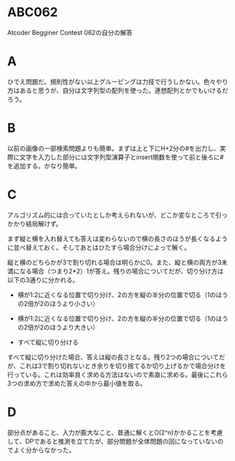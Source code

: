 # ABC062
Atcoder Begginer Contest 062の自分の解答

# A
ひでえ問題だ。規則性がない以上グルーピングは力技で行うしかない。色々やり方はあると思うが、自分は文字列型の配列を使った。連想配列とかでもいけるだろう。

# B
以前の画像の一部検索問題よりも簡単。まずは上と下にH+2分の\#を出力し、実際に文字を入力した部分には文字列型演算子とinsert関数を使って前と後ろに\#を追加する。かなり簡単。

# C
アルゴリズム的には合っていたとしか考えられないが、どこか変なところで引っかかり結局解けず。

まず縦と横を入れ替えても答えは変わらないので横の長さのほうが長くなるように並べ替えておく。そしてあとはひたすら場合分けによって解く。

縦と横のどちらかが3で割り切れる場合は明らかに0。また、縦と横の両方が3未満になる場合（つまり2\*2）1が答え。残りの場合についてだが、切り分け方は以下の3通りに分かれる。

* 横が1:2に近くなる位置で切り分け、2の方を縦の半分の位置で切る（1のほうの2倍が2のほうより小さい）

* 横が1:2に近くなる位置で切り分け、2の方を縦の半分の位置で切る（1のほうの2倍が2のほうより大きい）

* すべて縦に切り分ける

すべて縦に切り分けた場合、答えは縦の長さとなる。残り2つの場合についてだが、これは3で割り切れないとき余りを切り捨てるか切り上げるかで場合分けを行っている。これは効率良く求める方法はないので素直に求める。最後にこれら3つの求め方で求めた答えの中から最小値を取る。

# D
部分点があること、入力が膨大なこと、普通に解くとO(2^n)かかることを考慮して、DPであると推測を立てたが、部分問題が全体問題の回になっていないのでよく分からなかった。
